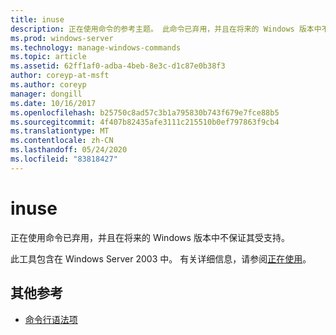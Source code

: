 ```yaml
---
title: inuse
description: 正在使用命令的参考主题。 此命令已弃用，并且在将来的 Windows 版本中不保证其受支持。
ms.prod: windows-server
ms.technology: manage-windows-commands
ms.topic: article
ms.assetid: 62ff1af0-adba-4beb-8e3c-d1c87e0b38f3
author: coreyp-at-msft
ms.author: coreyp
manager: dongill
ms.date: 10/16/2017
ms.openlocfilehash: b25750c8ad57c3b1a795830b743f679e7fce88b5
ms.sourcegitcommit: 4f407b82435afe3111c215510b0ef797863f9cb4
ms.translationtype: MT
ms.contentlocale: zh-CN
ms.lasthandoff: 05/24/2020
ms.locfileid: "83818427"
---
```

# <a name="inuse"></a>inuse

正在使用命令已弃用，并且在将来的 Windows 版本中不保证其受支持。

此工具包含在 Windows Server 2003 中。 有关详细信息，请参阅[正在使用](https://docs.microsoft.com/previous-versions/orphan-topics/ws.10/dd996699(v=ws.10))。

## <a name="additional-references"></a>其他参考

- [命令行语法项](command-line-syntax-key.md)
